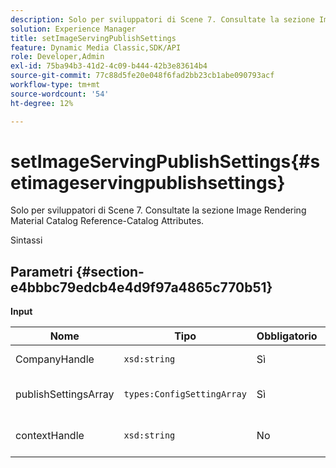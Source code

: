 ```yaml
---
description: Solo per sviluppatori di Scene 7. Consultate la sezione Image Rendering Material Catalog Reference-Catalog Attributes.
solution: Experience Manager
title: setImageServingPublishSettings
feature: Dynamic Media Classic,SDK/API
role: Developer,Admin
exl-id: 75ba94b3-41d2-4c09-b444-42b3e83614b4
source-git-commit: 77c88d5fe20e048f6fad2bb23cb1abe090793acf
workflow-type: tm+mt
source-wordcount: '54'
ht-degree: 12%

---
```


# setImageServingPublishSettings{#setimageservingpublishsettings}

Solo per sviluppatori di Scene 7. Consultate la sezione Image Rendering Material Catalog Reference-Catalog Attributes.

Sintassi

## Parametri {#section-e4bbbc79edcb4e4d9f97a4865c770b51}

**Input**

| Nome | Tipo | Obbligatorio | Descrizione |
|---|---|---|---|
| CompanyHandle | `xsd:string` | Sì | Gestore azienda. |
| publishSettingsArray | `types:ConfigSettingArray` | Sì | Solo per sviluppatori di Scene 7. |
| contextHandle | `xsd:string` | No | Gestisci per il contesto di pubblicazione. |
